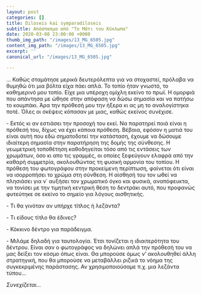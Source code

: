 ```yaml
---
layout: post
categories: []
title: Diloseis kai symparadiloseis
subtitle: Απόσπασμα από "Το Μάτι του Κύκλωπα"
date: 2020-03-08 23:00:00 +0000
thumb_img_path: "/images/13_MG_6505.jpg"
content_img_path: "/images/13_MG_6505.jpg"
excerpt: ''
canonical_url: "/images/13_MG_6505.jpg"

---
```


... Καθώς σταμάτησε μερικά δευτερόλεπτα για να στοχαστεί, πρόλαβα να θυμηθώ ότι μια βόλτα είχα πάει απλά. Το τοπίο ήταν γνωστό, το καθημερινό μου τοπίο. Είχε μια υπέροχη ομίχλη εκείνο το πρωϊ. Η ομορφιά που απάντησα με ώθησε στην απόφαση να δώσω σημασία και να πατήσω το κουμπάκι. Άρα την πρόθεσή μου την ήξερα κι ας μη το αναλογίστηκα ποτέ. Όλες οι σκέψεις κόπασαν με μιας, καθώς εκείνος συνέχισε.

\- Εκτός κι αν εστιάσει την προσοχή του εκεί. Να παρατηρεί ποιά είναι η πρόθεσή του, δίχως να έχει κάποια πρόθεση. Βέβαια, εφόσον η ματιά του είναι αυτή που εδώ σηματοδοτεί την κατάσταση, έχουμε να δώσουμε ιδιαίτερη σημασία στην παρατήρηση της δομής της σύνθεσης. Η γεωμετρική τοποθέτηση καθοδηγείται τόσο από τις εντάσεις των χρωμάτων, όσο κι απο τις γραμμές, οι οποίες ξεφεύγουν ελαφρά από την καθαρή συμμετρία, ακολουθώντας τη φυσική αρμονία του τοπίου. Η πρόθεση του φωτογράφου στην προκείμενη περίπτωση, φαίνεται ότι είναι να ισορροπήσει το χρώμα στη σύνθεση. Η αίσθησή του τον ωθεί να πλησιάσει για ν΄ αυξήσει τον χρωματικό όγκο και φυσικά, αναπόφευκτα, να τονίσει με την τιμητική κεντρική θέση το δεντράκι αυτό, που προφανώς φυτεύτηκε σε εκείνο το σημείο για λόγους αισθητικής.

\- Τι θα γινόταν αν υπήρχε τίτλος ή λεζάντα?

\- Τι είδους τίτλο θα έδινες?

\- Κόκκινο δέντρο για παράδειγμα.

\- Μιλάμε δηλαδή για ταυτολογία. Έτσι τονίζεται η ιδιαιτερότητα του δέντρου. Είναι σαν ο φωτογράφος να δηλώνει απλά την πρόθεσή του να μας δείξει τον κόσμο όπως είναι. Θα μπορούσε όμως ν’ ακολουθηθεί άλλη στρατηγική, που θα μπορούσε να μεταβάλλει ριζικά το νόημα της συγκεκριμένης παράστασης. Αν χρησιμοποιούσαμε π.χ. μια λεζάντα τύπου…

_Συνεχίζεται..._